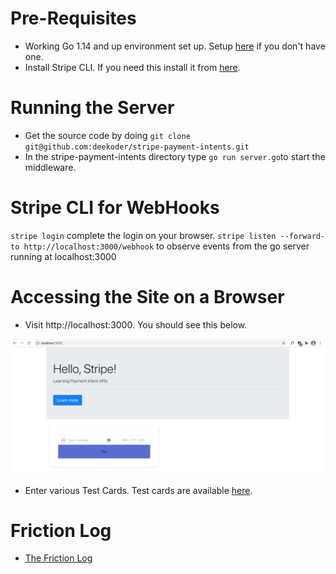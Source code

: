 # Pre-Requisites
 * Working Go 1.14 and up environment set up. Setup [here](https://golang.org/dl/) if you don't have one.
 * Install Stripe CLI. If you need this install it from [here](https://stripe.com/docs/stripe-cli).

# Running the Server
* Get the source code by doing `git clone git@github.com:deekoder/stripe-payment-intents.git`
* In the stripe-payment-intents directory type `go run server.go`to start the middleware.

# Stripe CLI for WebHooks
`stripe login` complete the login on your browser.
`stripe listen --forward-to http://localhost:3000/webhook` to observe events from the go server running at localhost:3000
 
# Accessing the Site on a Browser

* Visit http://localhost:3000. You should see this below.

<img src="https://github.com/deekoder/stripe-payment-intents/blob/master/static/screenshots/home.png?raw=true" alt="tests" width="500"/>

* Enter various Test Cards. Test cards are available [here](https://stripe.com/docs/testing).

# Friction Log
* [The Friction Log](./Friction_Log.md)

